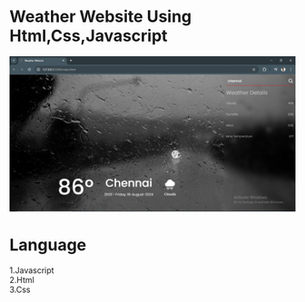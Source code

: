 <h1>Weather Website Using Html,Css,Javascript</h1>

<img src="https://github.com/Mohammed23-rizwan/Weather-website/blob/main/Assets/Weather-showcase.JPG"/>

<h1>Language</h1>
	1.Javascript <br>
 	2.Html <br>
  3.Css <br>
